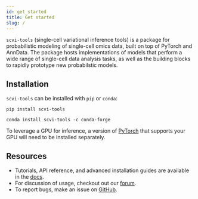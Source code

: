 ```yaml
---
id: get_started
title: Get started
slug: /
---
```



`scvi-tools` (single-cell variational inference tools) is a package for probabilistic modeling of single-cell omics data, built on top of PyTorch and AnnData. The package hosts implementations of models that perform a wide range of single-cell data analysis tasks, as well as the building blocks to rapidly prototype new probabilstic models.

## Installation

`scvi-tools` can be installed with `pip` or `conda`:

```
pip install scvi-tools
```

```
conda install scvi-tools -c conda-forge
```

To leverage a GPU for inference, a version of [PyTorch](https://pytorch.org/get-started/locally/) that supports your GPU will need to be installed separately.

<!-- ## Analysis of single-cell data

### scRNA-seq

- LDVAE
- scVI
- scANVI

### CITE-seq

- totalVI

### Spatial transcriptomics

- Steroscope
- gimVI

## Rapid prototyping of probabilistic models

- MLE
- MAP
- VI -->


## Resources

- Tutorials, API reference, and advanced installation guides are available in the [docs](https://docs.scvi-tools.org/en/stable/).
-  For discussion of usage, checkout out our [forum](https://discourse.scvi-tools.org/).
-  To report bugs, make an issue on [GitHub](https://github.com/YosefLab/scvi-tools/issues).
